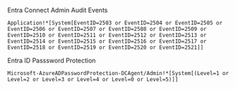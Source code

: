 Entra Connect Admin Audit Events
```
Application!*[System[EventID=2503 or EventID=2504 or EventID=2505 or EventID=2506 or EventID=2507 or EventID=2508 or EventID=2509 or EventID=2510 or EventID=2511 or EventID=2512 or EventID=2513 or EventID=2514 or EventID=2515 or EventID=2516 or EventID=2517 or EventID=2518 or EventID=2519 or EventID=2520 or EventID=2521]]
```

Entra ID Passsword Protection
```
Microsoft-AzureADPasswordProtection-DCAgent/Admin!*[System[(Level=1 or Level=2 or Level=3 or Level=4 or Level=0 or Level=5)]]
```
